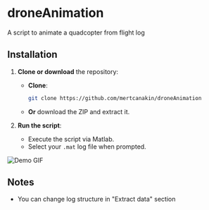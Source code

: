 # droneAnimation

A script to animate a quadcopter from flight log

## Installation  

1. **Clone or download** the repository:  
   - **Clone**:  
     ```bash
     git clone https://github.com/mertcanakin/droneAnimation
     ```  
   - **Or** download the ZIP and extract it.  

2. **Run the script**:  
   - Execute the script via Matlab.  
   - Select your `.mat` log file when prompted.  

![Demo GIF](quadcopter_animation.gif)

## Notes  
- You can change log structure in "Extract data" section
